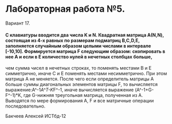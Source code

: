# Лабораторная работа №5.
  Вариант 17.
  
#### С клавиатуры вводится два числа K и N. Квадратная матрица А(N,N), состоящая из 4-х равных по размерам подматриц B,C,D,E, заполняется случайным образом целыми числами в интервале [-10,10]. Формируется матрица F следующим образом: скопировать в нее А и  если в Е количество нулей в нечетных столбцах больше,
чем сумма чисел в нечетных строках, то поменять местами В и Е симметрично, иначе С и Е поменять местами несимметрично.
При этом матрица А не меняется. После чего если определитель матрицы А больше суммы диагональных элементов матрицы F,
то вычисляется выражение:A^-1*A^T-K*F^-1, иначе вычисляется выражение (A^-1+G-F^-1)*K, где G-нижняя треугольная матрица,
полученная из А. Выводятся по мере формирования А, F и все матричные операции последовательно.
  
  Бакчеев Алексей ИСТбд-12
